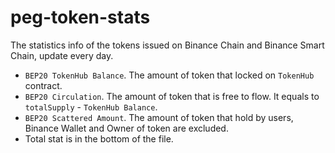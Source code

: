# peg-token-stats

The statistics info of the tokens issued on Binance Chain and Binance Smart Chain, update every day.

- `BEP20 TokenHub Balance`. The amount of token that locked on `TokenHub` contract.
- `BEP20 Circulation`. The amount of token that is free to flow. It equals to `totalSupply` - `TokenHub Balance`.
- `BEP20 Scattered Amount`. The amount of token that hold by users, Binance Wallet and Owner of token are excluded.
- Total stat is in the bottom of the file.
